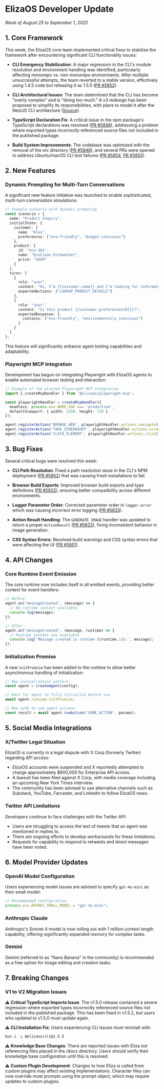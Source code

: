 # ElizaOS Developer Update
*Week of August 25 to September 1, 2025*

## 1. Core Framework

This week, the ElizaOS core team implemented critical fixes to stabilize the framework after encountering significant CLI functionality issues:

- **CLI Emergency Stabilization**: A major regression in the CLI's module resolution and environment handling was identified, particularly affecting monorepo vs. non-monorepo environments. After multiple unsuccessful attempts, the team reverted to a stable version, effectively using 1.4.5 code but releasing it as 1.5.5 ([PR #5852](https://github.com/elizaOS/eliza/pull/5852)).

- **CLI Architectural Issues**: The team determined that the CLI has become "overly complex" and is "doing too much." A v3 redesign has been proposed to simplify its responsibilities, with plans to model it after the NestJS CLI architecture ([Source](https://github.com/nestjs/nest-cli)).

- **TypeScript Declaration Fix**: A critical issue in the npm package's TypeScript declarations was resolved ([PR #5848](https://github.com/elizaOS/eliza/pull/5848)), addressing a problem where exported types incorrectly referenced source files not included in the published package.

- **Build System Improvements**: The codebase was optimized with the removal of the src directory ([PR #5848](https://github.com/elizaOS/eliza/pull/5848)), and several PRs were opened to address Ubuntu/macOS CLI test failures ([PR #5854](https://github.com/elizaOS/eliza/pull/5854), [PR #5855](https://github.com/elizaOS/eliza/pull/5855)).

## 2. New Features

### Dynamic Prompting for Multi-Turn Conversations
A significant new feature initiative was launched to enable sophisticated, multi-turn conversation simulations:

```typescript
// Example scenario with dynamic prompting
const scenario = {
  name: "Product Inquiry",
  initialState: {
    customer: {
      name: "Alex",
      preferences: ["eco-friendly", "budget-conscious"]
    },
    product: {
      id: "eco-101",
      name: "EcoClean Dishwasher",
      price: "$499"
    }
  },
  turns: [
    {
      role: "user",
      content: "Hi, I'm {{customer.name}} and I'm looking for information about the {{product.name}}.",
      expectedActions: ["LOOKUP_PRODUCT_DETAILS"]
    },
    {
      role: "user",
      content: "Is this product {{customer.preferences[0]}}?",
      expectedResponse: {
        contains: ["eco-friendly", "environmentally conscious"]
      }
    }
  ]
};
```

This feature will significantly enhance agent testing capabilities and adaptability.

### Playwright MCP Integration
Development has begun on integrating Playwright with ElizaOS agents to enable automated browser testing and interaction:

```typescript
// Example of the planned Playwright MCP integration
import { createMcpHandler } from '@elizaos/playwright-mcp';

const playwrightHandler = createMcpHandler({
  headless: process.env.NODE_ENV === 'production',
  defaultViewport: { width: 1280, height: 720 }
});

agent.registerAction('BROWSE_WEB', playwrightHandler.actions.navigate);
agent.registerAction('TAKE_SCREENSHOT', playwrightHandler.actions.screenshot);
agent.registerAction('CLICK_ELEMENT', playwrightHandler.actions.click);
```

## 3. Bug Fixes

Several critical bugs were resolved this week:

- **CLI Path Resolution**: Fixed a path resolution issue in the CLI's NPM deployment ([PR #5852](https://github.com/elizaOS/eliza/pull/5852)) that was causing fresh installations to fail.

- **Browser Build Exports**: Improved browser build exports and type definitions ([PR #5832](https://github.com/elizaOS/eliza/pull/5832)), ensuring better compatibility across different environments.

- **Logger Parameter Order**: Corrected parameter order in `logger.error` which was causing incorrect error logging ([PR #5833](https://github.com/elizaOS/eliza/pull/5833)).

- **Action Result Handling**: The `GENERATE_IMAGE` handler was updated to return a proper `ActionResult` ([PR #5823](https://github.com/elizaOS/eliza/pull/5823)), fixing inconsistent behavior in image generation.

- **CSS Syntax Errors**: Resolved build warnings and CSS syntax errors that were affecting the UI ([PR #5851](https://github.com/elizaOS/eliza/pull/5851)).

## 4. API Changes

### Core Runtime Event Emission
The core runtime now includes itself in all emitted events, providing better context for event handlers:

```typescript
// Before
agent.on('messageCreated', (message) => {
  // No runtime context available
  console.log(message);
});

// After
agent.on('messageCreated', (message, runtime) => {
  // Runtime context now available
  console.log(`Message created in runtime ${runtime.id}:`, message);
});
```

### Initialization Promise
A new `initPromise` has been added to the runtime to allow better asynchronous handling of initialization:

```typescript
// New initialization pattern
const agent = createAgent(config);

// Wait for agent to fully initialize before use
await agent.runtime.initPromise;

// Now safe to use agent actions
const result = await agent.runAction('SOME_ACTION', params);
```

## 5. Social Media Integrations

### X/Twitter Legal Situation
ElizaOS is currently in a legal dispute with X Corp (formerly Twitter) regarding API access:

- ElizaOS accounts were suspended and X reportedly attempted to charge approximately $600,000 for Enterprise API access.
- A lawsuit has been filed against X Corp, with media coverage including an upcoming New York Times interview.
- The community has been advised to use alternative channels such as Substack, YouTube, Farcaster, and LinkedIn to follow ElizaOS news.

### Twitter API Limitations
Developers continue to face challenges with the Twitter API:

- Users are struggling to access the text of tweets that an agent was mentioned in replies to.
- There are ongoing efforts to develop workarounds for these limitations.
- Requests for capability to respond to retweets and direct messages have been noted.

## 6. Model Provider Updates

### OpenAI Model Configuration
Users experiencing model issues are advised to specify `gpt-4o-mini` as their small model:

```typescript
// Recommended configuration
process.env.OPENAI_SMALL_MODEL = "gpt-4o-mini";
```

### Anthropic Claude
Anthropic's Sonnet 4 model is now rolling out with 1 million context length capability, offering significantly expanded memory for complex tasks.

### Gemini
Gemini (referred to as "Nano Banana" in the community) is recommended as a free option for image editing and creation tasks.

## 7. Breaking Changes

### V1 to V2 Migration Issues

⚠️ **Critical TypeScript Imports Issue**: The v1.5.0 release contained a severe regression where exported types incorrectly referenced source files not included in the published package. This has been fixed in v1.5.2, but users who updated to v1.5.0 must update again.

⚠️ **CLI Installation Fix**: Users experiencing CLI issues must reinstall with:

```bash
bun i -g @elizaos/cli@1.5.5
```

⚠️ **Knowledge Base Changes**: There are reported issues with Eliza not referencing files placed in the /docs directory. Users should verify their knowledge base configuration until this is resolved.

⚠️ **Custom Plugin Development**: Changes to how Eliza is called from custom plugins may affect existing implementations. Character files can now override most prompts using the prompt object, which may require updates to custom plugins.
